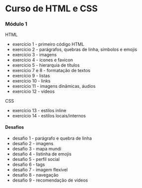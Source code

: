 # Curso de HTML e CSS

### Módulo 1
HTML
+ exercício 1 - primeiro código HTML
+ exercício 2 - parágrafos, quebras de linha, símbolos e emojis
+ exercício 3 - imagens 
+ exercício 4 - ícones e favicon
+ exercício 5 - hierarquia de títulos
+ exercício 7 e 8 - formatação de textos
+ exercício 9 - listas
+ exercício 10 - links
+ exercício 11 - imagens dinâmicas, áudios
+ exercício 12 - vídeos

CSS
+ exercício 13 - estilos inline
+ exercício 14 - estilos locais/internos

#### Desafios
+ desafio 1 - parágrafo e quebra de linha
+ desafio 2 - imagens
+ desafio 3 - mapa mundi
+ desafio 4 - listinha de emojis
+ desafio 5 - perfil social
+ desafio 6 - tags
+ desafio 7 - imagem flexível
+ desafio 8 - navegação
+ desafio 9 - recomendação de vídeos
